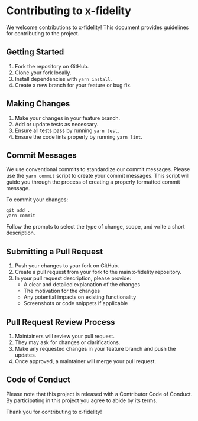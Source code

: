 # Contributing to x-fidelity

We welcome contributions to x-fidelity! This document provides guidelines for contributing to the project.

## Getting Started

1. Fork the repository on GitHub.
2. Clone your fork locally.
3. Install dependencies with `yarn install`.
4. Create a new branch for your feature or bug fix.

## Making Changes

1. Make your changes in your feature branch.
2. Add or update tests as necessary.
3. Ensure all tests pass by running `yarn test`.
4. Ensure the code lints properly by running `yarn lint`.

## Commit Messages

We use conventional commits to standardize our commit messages. Please use the `yarn commit` script to create your commit messages. This script will guide you through the process of creating a properly formatted commit message.

To commit your changes:

```
git add .
yarn commit
```

Follow the prompts to select the type of change, scope, and write a short description.

## Submitting a Pull Request

1. Push your changes to your fork on GitHub.
2. Create a pull request from your fork to the main x-fidelity repository.
3. In your pull request description, please provide:
   - A clear and detailed explanation of the changes
   - The motivation for the changes
   - Any potential impacts on existing functionality
   - Screenshots or code snippets if applicable

## Pull Request Review Process

1. Maintainers will review your pull request.
2. They may ask for changes or clarifications.
3. Make any requested changes in your feature branch and push the updates.
4. Once approved, a maintainer will merge your pull request.

## Code of Conduct

Please note that this project is released with a Contributor Code of Conduct. By participating in this project you agree to abide by its terms.

Thank you for contributing to x-fidelity!

